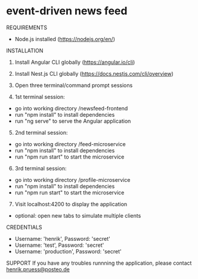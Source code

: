 # event-driven news feed

REQUIREMENTS
- Node.js installed (https://nodejs.org/en/)

INSTALLATION

1) Install Angular CLI globally (https://angular.io/cli)

2) Install Nest.js CLI globally (https://docs.nestjs.com/cli/overview)

3) Open three terminal/command prompt sessions

4) 1st terminal session: 
  - go into working directory /newsfeed-frontend
  - run "npm install" to install dependencies
  - run "ng serve" to serve the Angular application
  
5) 2nd terminal session:
  - go into working directory /feed-microservice
  - run "npm install" to install dependencies
  - run "npm run start" to start the microservice

6) 3rd terminal session:
  - go into working directory /profile-microservice
  - run "npm install" to install dependencies
  - run "npm run start" to start the microservice
  
7) Visit localhost:4200 to display the application
  - optional: open new tabs to simulate multiple clients
  
CREDENTIALS
  - Username: 'henrik', Password: 'secret'
  - Username: 'test', Password: 'secret'
  - Username: 'production', Password: 'secret'
  
SUPPORT
If you have any troubles runnning the application,
please contact henrik.pruess@posteo.de
